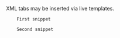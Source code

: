 [//]: # (title: Markdown tabs)

XML tabs may be inserted via live templates.

<tabs>
<tab title="First title">

```
    First snippet
```
</tab>
<tab title="Second title">

```
    Second snippet
```
</tab>
</tabs>

